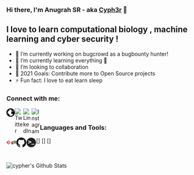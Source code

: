 ### Hi there, I'm Anugrah SR - aka [Cyph3r][website] 👋

## I love to learn computational biology , machine learning and cyber security !
- 🔭 I’m currently working on bugcrowd as a bugbounty hunter!
- 🌱 I’m currently learning everything 🤣
- 👯 I’m looking to collaboration
- 🥅 2021 Goals: Contribute more to Open Source projects
- ⚡ Fun fact: I love to eat learn sleep

### Connect with me:

[<img align="left" alt="website" width="22px" src="https://raw.githubusercontent.com/iconic/open-iconic/master/svg/globe.svg" />][website]
[<img align="left" alt=" Twitter" width="22px" src="https://cdn.jsdelivr.net/npm/simple-icons@v3/icons/twitter.svg" />][twitter]
[<img align="left" alt="LinkedIn" width="22px" src="https://cdn.jsdelivr.net/npm/simple-icons@v3/icons/linkedin.svg" />][linkedin]
[<img align="left" alt="Instagram" width="22px" src="https://cdn.jsdelivr.net/npm/simple-icons@v3/icons/instagram.svg" />][instagram]

<br />

### Languages and Tools:

[<img align="left" alt="Git" width="26px" src="https://raw.githubusercontent.com/github/explore/80688e429a7d4ef2fca1e82350fe8e3517d3494d/topics/git/git.png" />]
[<img align="left" alt="GitHub" width="26px" src="https://raw.githubusercontent.com/github/explore/78df643247d429f6cc873026c0622819ad797942/topics/github/github.png" />]
[<img align="left" alt="HTML5" width="26px" src="https://raw.githubusercontent.com/github/explore/80688e429a7d4ef2fca1e82350fe8e3517d3494d/topics/terminal/terminal.png" />]

<br />
<br />


<img align="left" alt="cypher's Github Stats" src="https://github-readme-stats.vercel.app/api?username=anugrahsr&show_icons=true&hide_border=true" />

[website]: https://anugrahsr.netlify.app/
[twitter]: https://twitter.com/cyph3r_asr
[instagram]: https://www.instagram.com/anugrahsr/
[linkedin]: https://www.linkedin.com/in/anugrah-sr
[bc]: https://bugcrowd.com/CyPH3R
